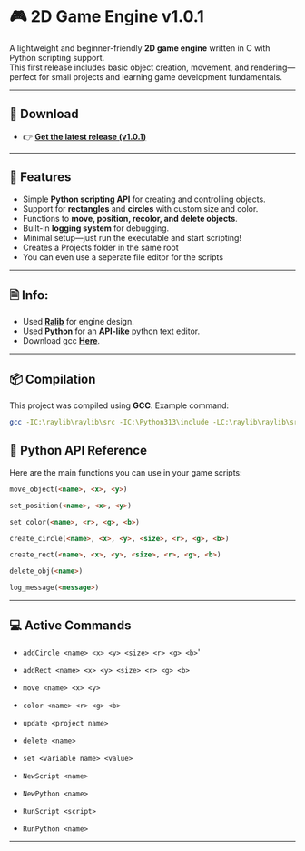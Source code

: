 # 🎮 2D Game Engine v1.0.1

A lightweight and beginner-friendly **2D game engine** written in C with Python scripting support.  
This first release includes basic object creation, movement, and rendering—perfect for small projects and learning game development fundamentals.  

---

## 🚀 Download
- 👉 [**Get the latest release (v1.0.1)**](https://github.com/Sir-STAWWOOOPIID/2D-Game-Engine/releases/download/1.0.0/game_engine.exe)

---

## 🧩 Features
- Simple **Python scripting API** for creating and controlling objects.
- Support for **rectangles** and **circles** with custom size and color.
- Functions to **move, position, recolor, and delete objects**.
- Built-in **logging system** for debugging.
- Minimal setup—just run the executable and start scripting!
- Creates a Projects folder in the same root
- You can even use a seperate file editor for the scripts

---

## 🗎 Info:
- Used **[Ralib](https://www.raylib.com)** for engine design.
- Used **[Python](https://www.python.org)** for an **API-like** python text editor.
- Download gcc **[Here](https://sourceforge.net/projects/mingw-w64)**.

---

## 📦 Compilation

This project was compiled using **GCC**. Example command:

```bash
gcc -IC:\raylib\raylib\src -IC:\Python313\include -LC:\raylib\raylib\src -LC:\Python313\libs -o 2Deditor.exe main.c -lraylib -lpython313 -lopengl32 -lgdi32 -lwinmm
```

## 📜 Python API Reference
Here are the main functions you can use in your game scripts:

```html
move_object(<name>, <x>, <y>)

set_position(<name>, <x>, <y>)

set_color(<name>, <r>, <g>, <b>)

create_circle(<name>, <x>, <y>, <size>, <r>, <g>, <b>)

create_rect(<name>, <x>, <y>, <size>, <r>, <g>, <b>)

delete_obj(<name>)

log_message(<message>)
```

---

## 💻 Active Commands

* `addCircle <name> <x> <y> <size> <r> <g> <b>`'

* `addRect <name> <x> <y> <size> <r> <g> <b>`
* `move <name> <x> <y>`
* `color <name> <r> <g> <b>`
* `update <project name>`
* `delete <name>`
* `set <variable name> <value>`
* `NewScript <name>`
* `NewPython <name>`
* `RunScript <script>`
* `RunPython <name>`

---
